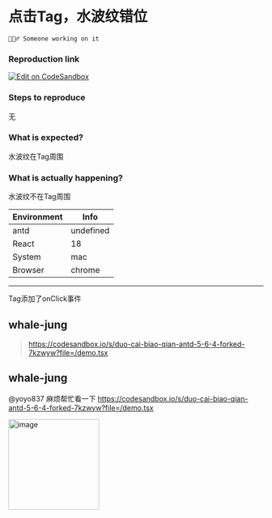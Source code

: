# 点击Tag，水波纹错位

`👷🏻‍♂️ Someone working on it`

### Reproduction link

[![Edit on CodeSandbox](https://codesandbox.io/static/img/play-codesandbox.svg)](https://codesandbox.io/s/ttcy7n?file=/demo.tsx)

### Steps to reproduce

无

### What is expected?

水波纹在Tag周围

### What is actually happening?

水波纹不在Tag周围

| Environment | Info      |
| ----------- | --------- |
| antd        | undefined |
| React       | 18        |
| System      | mac       |
| Browser     | chrome    |

---

Tag添加了onClick事件

<!-- generated by ant-design-issue-helper. DO NOT REMOVE -->

## whale-jung

> https://codesandbox.io/s/duo-cai-biao-qian-antd-5-6-4-forked-7kzwyw?file=/demo.tsx

## whale-jung

@yoyo837 麻烦帮忙看一下
https://codesandbox.io/s/duo-cai-biao-qian-antd-5-6-4-forked-7kzwyw?file=/demo.tsx

<img width="179" alt="image" src="https://github.com/ant-design/ant-design/assets/80868414/e0ffd8c8-c301-4293-b4d3-9f0beab1d907">
